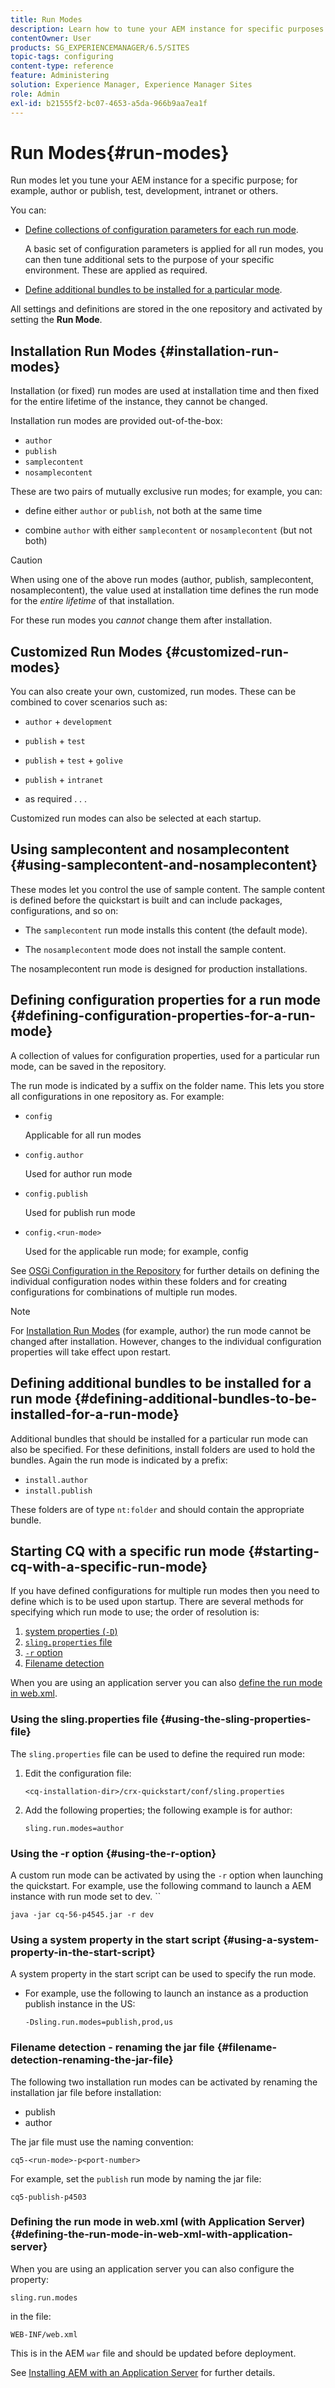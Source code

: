```yaml
---
title: Run Modes
description: Learn how to tune your AEM instance for specific purposes by using run modes.
contentOwner: User
products: SG_EXPERIENCEMANAGER/6.5/SITES
topic-tags: configuring
content-type: reference
feature: Administering
solution: Experience Manager, Experience Manager Sites
role: Admin
exl-id: b21555f2-bc07-4653-a5da-966b9aa7ea1f
---
```

# Run Modes{#run-modes}

Run modes let you tune your AEM instance for a specific purpose; for example, author or publish, test, development, intranet or others.

You can:

* [Define collections of configuration parameters for each run mode](#defining-configuration-properties-for-a-run-mode).

  A basic set of configuration parameters is applied for all run modes, you can then tune additional sets to the purpose of your specific environment. These are applied as required.

* [Define additional bundles to be installed for a particular mode](#defining-additional-bundles-to-be-installed-for-a-run-mode).

All settings and definitions are stored in the one repository and activated by setting the **Run Mode**.

## Installation Run Modes {#installation-run-modes}

Installation (or fixed) run modes are used at installation time and then fixed for the entire lifetime of the instance, they cannot be changed.

Installation run modes are provided out-of-the-box:

* `author`
* `publish`
* `samplecontent`
* `nosamplecontent`

These are two pairs of mutually exclusive run modes; for example, you can:

* define either `author` or `publish`, not both at the same time

* combine `author` with either `samplecontent` or `nosamplecontent` (but not both)

>[!CAUTION]
>
>When using one of the above run modes (author, publish, samplecontent, nosamplecontent), the value used at installation time defines the run mode for the *entire lifetime* of that installation.
>
>For these run modes you *cannot* change them after installation.

## Customized Run Modes {#customized-run-modes}

You can also create your own, customized, run modes. These can be combined to cover scenarios such as:

* `author` + `development`

* `publish` + `test`

*  `publish` + `test` + `golive`

* `publish` + `intranet`

* as required . . .

Customized run modes can also be selected at each startup.

## Using samplecontent and nosamplecontent {#using-samplecontent-and-nosamplecontent}

These modes let you control the use of sample content. The sample content is defined before the quickstart is built and can include packages, configurations, and so on:

* The `samplecontent` run mode installs this content (the default mode).

* The `nosamplecontent` mode does not install the sample content.

The nosamplecontent run mode is designed for production installations.

## Defining configuration properties for a run mode {#defining-configuration-properties-for-a-run-mode}

A collection of values for configuration properties, used for a particular run mode, can be saved in the repository.

The run mode is indicated by a suffix on the folder name. This lets you store all configurations in one repository as. For example:

* `config`

  Applicable for all run modes

* `config.author`

  Used for author run mode

* `config.publish`

  Used for publish run mode

* `config.<run-mode>`

  Used for the applicable run mode; for example, config

See [OSGi Configuration in the Repository](/help/sites-deploying/configuring-osgi.md#osgi-configuration-in-the-repository) for further details on defining the individual configuration nodes within these folders and for creating configurations for combinations of multiple run modes.

>[!NOTE]
>
>For [Installation Run Modes](#installation-run-modes) (for example, author) the run mode cannot be changed after installation. However, changes to the individual configuration properties will take effect upon restart.

## Defining additional bundles to be installed for a run mode {#defining-additional-bundles-to-be-installed-for-a-run-mode}

Additional bundles that should be installed for a particular run mode can also be specified. For these definitions, install folders are used to hold the bundles. Again the run mode is indicated by a prefix:

* `install.author`
* `install.publish`

These folders are of type `nt:folder` and should contain the appropriate bundle.

## Starting CQ with a specific run mode {#starting-cq-with-a-specific-run-mode}

If you have defined configurations for multiple run modes then you need to define which is to be used upon startup. There are several methods for specifying which run mode to use; the order of resolution is:

1. [system properties (`-D`)](#using-a-system-property-in-the-start-script)
1. [ `sling.properties` file](#using-the-sling-properties-file)
1. [ `-r` option](#using-the-r-option)
1. [Filename detection](#filename-detection-renaming-the-jar-file)

When you are using an application server you can also [define the run mode in web.xml](#defining-the-run-mode-in-web-xml-with-application-server).

### Using the sling.properties file {#using-the-sling-properties-file}

The `sling.properties` file can be used to define the required run mode:

1. Edit the configuration file:

   `<cq-installation-dir>/crx-quickstart/conf/sling.properties`

1. Add the following properties; the following example is for author:

   `sling.run.modes=author`

### Using the -r option {#using-the-r-option}

A custom run mode can be activated by using the `-r` option when launching the quickstart. For example, use the following command to launch a AEM instance with run mode set to dev. ``

```shell
java -jar cq-56-p4545.jar -r dev
```

### Using a system property in the start script {#using-a-system-property-in-the-start-script}

A system property in the start script can be used to specify the run mode.

* For example, use the following to launch an instance as a production publish instance in the US:

  `-Dsling.run.modes=publish,prod,us`

### Filename detection - renaming the jar file {#filename-detection-renaming-the-jar-file}

The following two installation run modes can be activated by renaming the installation jar file before installation:

* publish
* author

The jar file must use the naming convention:

`cq5-<run-mode>-p<port-number>`

For example, set the `publish` run mode by naming the jar file:

`cq5-publish-p4503`

### Defining the run mode in web.xml (with Application Server) {#defining-the-run-mode-in-web-xml-with-application-server}

When you are using an application server you can also configure the property:

`sling.run.modes`

in the file:

`WEB-INF/web.xml`

This is in the AEM `war` file and should be updated before deployment.

See [Installing AEM with an Application Server](/help/sites-deploying/application-server-install.md) for further details.

